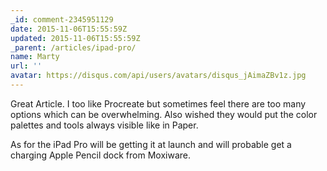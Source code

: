 ```yaml
---
_id: comment-2345951129
date: 2015-11-06T15:55:59Z
updated: 2015-11-06T15:55:59Z
_parent: /articles/ipad-pro/
name: Marty
url: ''
avatar: https://disqus.com/api/users/avatars/disqus_jAimaZBv1z.jpg
---
```


Great Article. I too like Procreate but sometimes feel there are too many
options which can be overwhelming. Also wished they would put the color palettes
and tools always visible like in Paper.

As for the iPad Pro will be getting it at launch and will probable get a
charging Apple Pencil dock from Moxiware.
